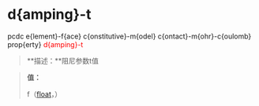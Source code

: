 # d{amping}-t
pcdc e{lement}-f{ace} c{onstitutive}-m{odel} c{ontact}-m{ohr}-c{oulomb} prop{erty} <span style='color: red;'>d{amping}-t</span>
> **描述：**阻尼参数t值

> 
> **值：**
> 
> f（[float](数据类型/float/)，）

